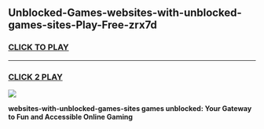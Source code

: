 
## Unblocked-Games-websites-with-unblocked-games-sites-Play-Free-zrx7d
<h3>
<a href="https://premium76.site?title=websites-with-unblocked-games-sites&ref=22A">CLICK TO PLAY</a></h3>
<hr>

<h3>
<a href="https://premium76.site?title=websites-with-unblocked-games-sites&ref=22A">CLICK 2 PLAY</a>
  
</h3>

<a href="https://premium76.site?title=websites-with-unblocked-games-sites&ref=22A"><img src="https://clearcache.store/games.png"></a>


**websites-with-unblocked-games-sites games unblocked: Your Gateway to Fun and Accessible Online Gaming**
